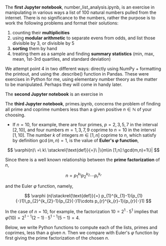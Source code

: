 The **first Jupyter notebook**, number_list_analysis.ipynb, is an exercise in manipulating in various ways a list of 100 natural numbers pulled from the internet. There is no significance to the numbers, rather the purpose is to work the following problems and format their solutions:

1. counting their **multiplicities** 
2. using **modular arithmetic** to separate evens from odds, and list those divisible by 3, or divisible by 5
3. **sorting** them by hand
4. treating them as a sample and finding **summary statistics** (min, max, mean, 1st-3rd quartiles, and standard deviation)

We attempt point 4 in two different ways:  directly using NumPy + formatting the printout, and using the .describe() function in Pandas.  These were exercises in Python for me, using elementary number theory as the matter to be manipulated.  Perhaps they will come in handy later.

The **second Jupyter notebook** is an exercise in 

The **third Jupyter notebook**, primes.ipynb, concerns the problem of finding all prime and coprime numbers less than a given positive $n\in\mathbb{N}$ of your choosing.   
* If $n=10$, for example, there are four primes, $p=2, 3, 5, 7$ in the interval $[2,10]$, and four numbers $m = 1, 3, 7, 9$ coprime to $n=10$ in the intervsl $[1,10]$.
The number $k$ of integers $m\in [1,n]$ coprime to $n$, which satisfy by definition $\gcd(m,n)=1$, is the value of **Euler's $\varphi$ function**,

$$
\varphi(n)\ =\ k\ \stackrel{\text{def}}{=}\ |\{m\in [1,n]:\gcd(m,n)=1\}|
$$

Since there is a well known relationship between the **prime factorization** of $n$,

$$
n = p_1^{k_1}p_2^{k_2}\cdots p_r^{k_r}
$$

and the Euler $\varphi$ function, namely,

$$
\varphi (n)\stackrel{\text{def}}{=} p_{1}^{k_{1}-1}(p_{1}{-}1)\,p_{2}^{k_{2}-1}(p_{2}{-}1)\cdots p_{r}^{k_{r}-1}(p_{r}{-}1)
$$

In the case of $n=10$, for example, the factorization $10 = 2^1\cdot 5^1$ implies that $\varphi(10)=2^{1-1}(2-1)\cdot 5^{1-1}(5-1)=4$.

Below, we write Python functions to compute each of the lists, primes and coprimes, less than a given $n$.  Then we compare with Euler's $\varphi$ function by first giving the prime factorization of the chosen $n$.